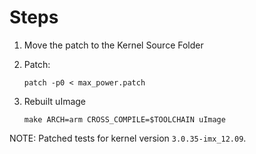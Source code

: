 Steps
=====

1. Move the patch to the Kernel Source Folder

2. Patch:

    `patch -p0 < max_power.patch`

3. Rebuilt uImage

    `make ARCH=arm CROSS_COMPILE=$TOOLCHAIN uImage`


NOTE: Patched tests for kernel version `3.0.35-imx_12.09`.
